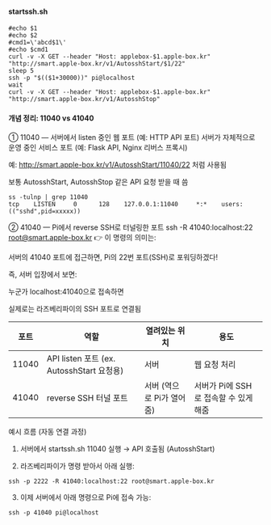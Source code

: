 
#### startssh.sh
```less
#echo $1
#echo $2
#cmd1=\'abcd$1\'
#echo $cmd1
curl -v -X GET --header "Host: applebox-$1.apple-box.kr"  "http://smart.apple-box.kr/v1/AutosshStart/$1/22"
sleep 5
ssh -p "$(($1+30000))" pi@localhost
wait
curl -v -X GET --header "Host: applebox-$1.apple-box.kr"  "http://smart.apple-box.kr/v1/AutosshStop"
```


#### 개념 정리: 11040 vs 41040

① 11040 — 서버에서 listen 중인 웹 포트 (예: HTTP API 포트)
서버가 자체적으로 운영 중인 서비스 포트 (예: Flask API, Nginx 리버스 프록시)

예: http://smart.apple-box.kr/v1/AutosshStart/11040/22 처럼 사용됨

보통 AutosshStart, AutosshStop 같은 API 요청 받을 때 씀


```less
ss -tulnp | grep 11040
tcp    LISTEN     0      128    127.0.0.1:11040     *:*    users:(("sshd",pid=xxxxx))
```


② 41040 — Pi에서 reverse SSH로 터널링한 포트
ssh -R 41040:localhost:22 root@smart.apple-box.kr
👉 이 명령의 의미는:

서버의 41040 포트에 접근하면, Pi의 22번 포트(SSH)로 포워딩하겠다!

즉, 서버 입장에서 보면:

누군가 localhost:41040으로 접속하면

실제로는 라즈베리파이의 SSH 포트로 연결됨




| 포트   | 역할                              | 열려있는 위치     | 용도                                      |
|--------|-----------------------------------|-------------------|-------------------------------------------|
| 11040  | API listen 포트 (ex. AutosshStart 요청용) | 서버              | 웹 요청 처리                              |
| 41040  | reverse SSH 터널 포트             | 서버 (역으로 Pi가 열어줌) | 서버가 Pi에 SSH로 접속할 수 있게 해줌    |




예시 흐름 (자동 연결 과정)

1. 서버에서 startssh.sh 11040 실행 → API 호출됨 (AutosshStart)

2. 라즈베리파이가 명령 받아서 아래 실행:

```less
ssh -p 2222 -R 41040:localhost:22 root@smart.apple-box.kr
```

3. 이제 서버에서 아래 명령으로 Pi에 접속 가능:
```less
ssh -p 41040 pi@localhost
```





